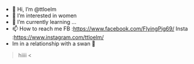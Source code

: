 - 👋 Hi, I’m @ttloelm
- 👀 I’m interested in women
- 🌱 I’m currently learning ...
- 📫 How to reach me
FB :https://www.facebook.com/FlyingPig69/
Insta :https://www.instagram.com/ttloelm/
- Im in a relationship with a swan 🦢
> hiiii <
